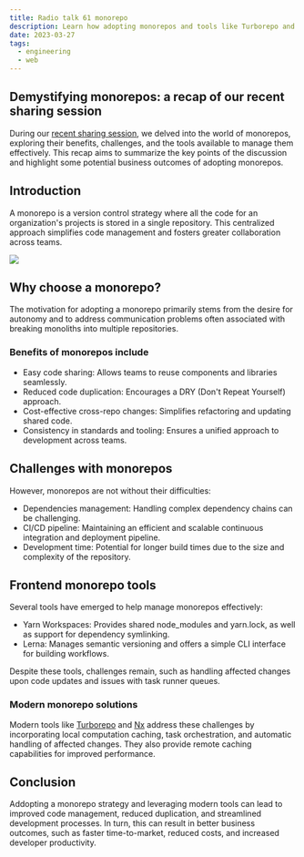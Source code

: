 ```yaml
---
title: Radio talk 61 monorepo
description: Learn how adopting monorepos and tools like Turborepo and Nx can simplify code management, reduce duplication, and boost developer productivity for faster, cost-effective software development.
date: 2023-03-27
tags:
  - engineering
  - web
---
```


## Demystifying monorepos: a recap of our recent sharing session

During our [recent sharing session](https://www.youtube.com/watch?v=wgKssBAfih8&t=1s&ab_channel=DwarvesFoundation), we delved into the world of monorepos, exploring their benefits, challenges, and the tools available to manage them effectively. This recap aims to summarize the key points of the discussion and highlight some potential business outcomes of adopting monorepos.

## Introduction

A monorepo is a version control strategy where all the code for an organization's projects is stored in a single repository. This centralized approach simplifies code management and fosters greater collaboration across teams.

![](assets/radio-talk-61-monorepo_31a12727d33e9854fbded1b9fbe36668_md5.webp)

## Why choose a monorepo?

The motivation for adopting a monorepo primarily stems from the desire for autonomy and to address communication problems often associated with breaking monoliths into multiple repositories.

### Benefits of monorepos include

- Easy code sharing: Allows teams to reuse components and libraries seamlessly.
- Reduced code duplication: Encourages a DRY (Don't Repeat Yourself) approach.
- Cost-effective cross-repo changes: Simplifies refactoring and updating shared code.
- Consistency in standards and tooling: Ensures a unified approach to development across teams.

## Challenges with monorepos

However, monorepos are not without their difficulties:

- Dependencies management: Handling complex dependency chains can be challenging.
- CI/CD pipeline: Maintaining an efficient and scalable continuous integration and deployment pipeline.
- Development time: Potential for longer build times due to the size and complexity of the repository.

## Frontend monorepo tools

Several tools have emerged to help manage monorepos effectively:

- Yarn Workspaces: Provides shared node_modules and yarn.lock, as well as support for dependency symlinking.
- Lerna: Manages semantic versioning and offers a simple CLI interface for building workflows.

Despite these tools, challenges remain, such as handling affected changes upon code updates and issues with task runner queues.

### Modern monorepo solutions

Modern tools like [Turborepo](https://radar.d.foundation/Turborepo-0dd18b38468c4859a8beaae7bf6c511c) and [Nx](https://radar.d.foundation/nx-7abf6ad4f3044541afa649fd21238a80) address these challenges by incorporating local computation caching, task orchestration, and automatic handling of affected changes. They also provide remote caching capabilities for improved performance.

## Conclusion

Addopting a monorepo strategy and leveraging modern tools can lead to improved code management, reduced duplication, and streamlined development processes. In turn, this can result in better business outcomes, such as faster time-to-market, reduced costs, and increased developer productivity.
